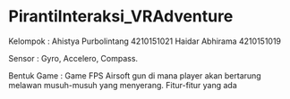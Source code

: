 # PirantiInteraksi_VRAdventure

Kelompok :
Ahistya Purbolintang  4210151021
Haidar Abhirama       4210151019

Sensor :
Gyro, Accelero, Compass.

Bentuk Game :
Game FPS Airsoft gun di mana player akan bertarung melawan musuh-musuh yang menyerang. Fitur-fitur yang ada

